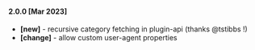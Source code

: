 #### 2.0.0 [Mar 2023]
- **[new]** - recursive category fetching in plugin-api (thanks @tstibbs !)
- **[change]** - allow custom user-agent properties
